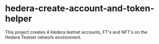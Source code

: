 # hedera-create-account-and-token-helper
This project creates 4 Hedera testnet accounts, FT's and NFT's on the Hedera Testnet network environment.
